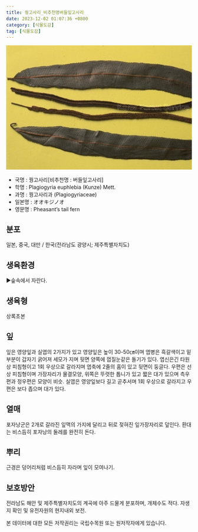 ```yaml
---
title: 꿩고사리_비추천명버들잎고사리
date: 2023-12-02 01:07:36 +0800
category: [식물도감]
tag: [식물도감]
---
```




![꿩고사리[비추천명 : 버들잎고사리]](/assets/img/fileUpload/plants/basic/Plagiogyriaceae/Plagiogyria/3263/1_th2.JPG)
- 국명 : 꿩고사리[비추천명 : 버들잎고사리]
- 학명 : Plagiogyria euphlebia (Kunze) Mett.
- 과명 : 꿩고사리과 (Plagiogyriaceae)
- 일본명 : オオキジノオ
- 영문명 : Pheasant’s tail fern


## 분포
일본, 중국, 대만 / 한국(전라남도 광양시; 제주특별자치도) 
## 생육환경
▶숲속에서 자란다.
## 생육형
상록초본
## 잎
잎은 영양잎과 실엽의 2가지가 있고 영양잎은 높이 30-50㎝이며 엽병은 흑갈색이고 밑부분이 갑자기 굵어져 세모가 지며 뒷면 양쪽에 껍질눈같은 돌기가 있다. 엽신은긴 타원상 피침형이고 1회 우상으로 갈라지며 엽축에 2줄의 홈이 있고 뒷면이 둥글다. 우편은 선상 피침형이며 가장자리가 물결모양, 위쪽은 뚜렷한 톱니가 있고 짧은 대가 있으며 측우편과 정우편은 모양이 비슷. 실엽은 영양잎보다 길고 곧추서며 1회 우상으로 갈라지고 우편은 보다 좁으며 대가 있다.
## 열매
포자낭군은 2개로 갈라진 잎맥의 가지에 달리고 뒤로 젖혀진 잎가장자리로 덮인다. 환대는 비스듬히 포자낭의 둘레를 완전히 돈다.
## 뿌리
근경은 덩어리처럼 비스듬히 자라며 잎이 모여나기.
## 보호방안
전라남도 해안 및 제주특별자치도의 계곡에 아주 드물게 분포하며, 개체수도 적다. 자생지 확인 및 유전자원의 현지내외 보전.






본 데이터에 대한 모든 저작권리는 국립수목원 또는 원저작자에게 있습니다.
